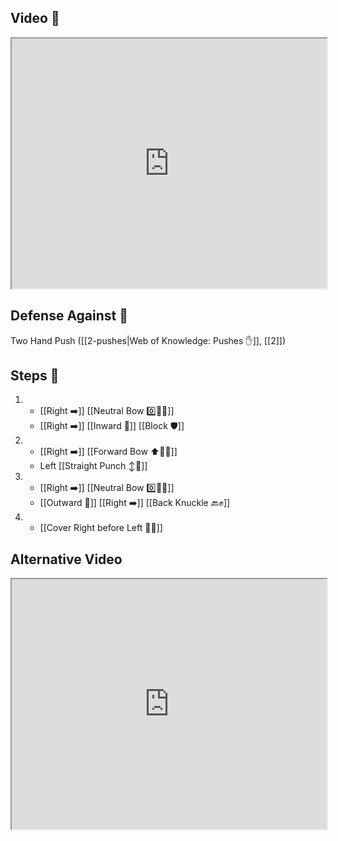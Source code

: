 ## Video 🎥

<iframe src="https://www.youtube.com/embed/3-LSfEA5uGw" width="100%" height="400"></iframe>

## Defense Against 🤺

Two Hand Push ([[2-pushes|Web of Knowledge: Pushes ✋]], [[2]])

## Steps 👣

1.  - [[Right ➡️]] [[Neutral Bow 0️⃣🧍‍♂️]] 
    - [[Right ➡️]] [[Inward 🔽]] [[Block 🛡️]]
2.  - [[Right ➡️]] [[Forward Bow ⬆️🧍‍♂️]]
    - Left [[Straight Punch ↕️👊]]
3.  - [[Right ➡️]] [[Neutral Bow 0️⃣🧍‍♂️]] 
    - [[Outward 🔼]] [[Right ➡️]] [[Back Knuckle 🔙✊]]
4.  - [[Cover Right before Left 🦶🔄]]

## Alternative Video

<iframe src="https://www.youtube.com/embed/IXZ6kr4VHQw?start=140&end=157" width="100%" height="400"></iframe>
